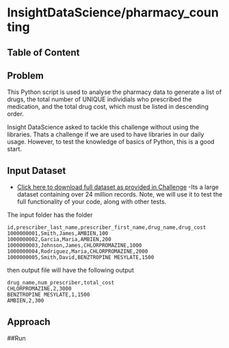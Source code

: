 

# InsightDataScience/pharmacy_counting

## Table of Content




## Problem

This Python script is used to analyse the pharmacy data to generate a list of drugs, the total number of UNIQUE individials who prescribed the medication, and the total drug cost, which must be listed in descending order.

Insight DataScience asked to tackle this challenge without using the libraries. Thats a challenge if we are used to have libraries in our daily usage. However, to test the knowledge of basics of Python, this is a good start.


## Input Dataset

* [Click here to download full dataset as provided in Challenge](https://drive.google.com/file/d/1fxtTLR_Z5fTO-Y91BnKOQd6J0VC9gPO3/view) -Its a large dataset containing over 24 million records. Note, we will use it to test the full functionality of your code, along with other tests.

The input folder has the folder 

```
id,prescriber_last_name,prescriber_first_name,drug_name,drug_cost
1000000001,Smith,James,AMBIEN,100
1000000002,Garcia,Maria,AMBIEN,200
1000000003,Johnson,James,CHLORPROMAZINE,1000
1000000004,Rodriguez,Maria,CHLORPROMAZINE,2000
1000000005,Smith,David,BENZTROPINE MESYLATE,1500

```
then output file will have the following output
```
drug_name,num_prescriber,total_cost
CHLORPROMAZINE,2,3000
BENZTROPINE MESYLATE,1,1500
AMBIEN,2,300

```
## Approach





##Run











